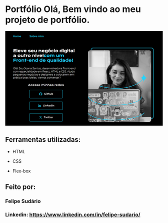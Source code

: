 

# Portfólio Olá, Bem vindo ao meu projeto de portfólio.
<img src="capa readme.png" alt="Capa Portifólio">

## Ferramentas utilizadas:

* HTML

* CSS

* Flex-box

## Feito por: 

### Felipe Sudário

### Linkedin: https://www.linkedin.com/in/felipe-sudario/

